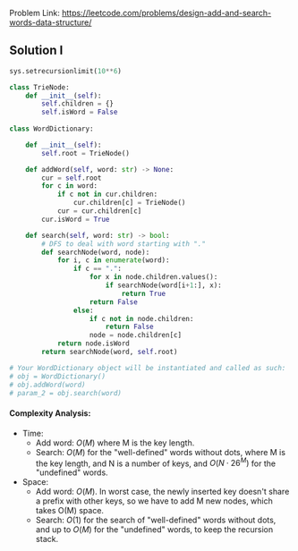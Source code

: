 Problem Link: https://leetcode.com/problems/design-add-and-search-words-data-structure/

## Solution I

```python
sys.setrecursionlimit(10**6)

class TrieNode:
    def __init__(self):
        self.children = {}
        self.isWord = False
    
class WordDictionary:

    def __init__(self):
        self.root = TrieNode()

    def addWord(self, word: str) -> None:
        cur = self.root
        for c in word:
            if c not in cur.children:
                cur.children[c] = TrieNode()
            cur = cur.children[c]
        cur.isWord = True

    def search(self, word: str) -> bool:
        # DFS to deal with word starting with "."
        def searchNode(word, node):
            for i, c in enumerate(word):
                if c == ".":
                    for x in node.children.values():
                        if searchNode(word[i+1:], x):
                            return True
                    return False
                else:
                    if c not in node.children:
                        return False
                    node = node.children[c]
            return node.isWord
        return searchNode(word, self.root)

# Your WordDictionary object will be instantiated and called as such:
# obj = WordDictionary()
# obj.addWord(word)
# param_2 = obj.search(word)
```

#### Complexity Analysis:
- Time:
    - Add word: $O(M)$ where M is the key length.
    - Search: $O(M)$ for the "well-defined" words without dots, where M is the key length, and N is a number of keys, and $O(N⋅26^M)$ for the "undefined" words.
- Space:
    - Add word: $O(M)$. In worst case, the newly inserted key doesn't share a prefix with other keys, so we have to add M new nodes, which takes O(M) space.
    - Search: $O(1)$ for the search of "well-defined" words without dots, and up to $O(M)$ for the "undefined" words, to keep the recursion stack.